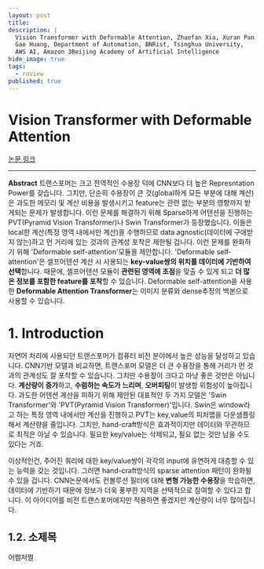 ```yaml
---
layout: post
title: 
description: |
  Vision Transformer with Deformable Attention, Zhuofan Xia, Xuran Pan, Shiji Song, Li Erran Li, 
  Gao Huang, Department of Automation, BNRist, Tsinghua University, 
  AWS AI, Amazon 3Beijing Academy of Artificial Intelligence
hide_image: true
tags:
  - review
published: true
---
```


# Vision Transformer with Deformable Attention
[논문 링크](https://openaccess.thecvf.com/content/CVPR2022/html/Xia_Vision_Transformer_With_Deformable_Attention_CVPR_2022_paper.html?ref=https://githubhelp.com)

* * *
**Abstract**
 트랜스포머는 크고 전역적인 수용장 덕에 CNN보다 더 높은 Represntation Power를 갖습니다. 
그치만, 단순히 수용장이 큰 것(global하게 모든 부분에 대해 계산)은 과도한 메모리 및 계산 비용을 발생시키고 feature는 관련 없는 부분의 영향까지 받게되는 문제가 발생합니다.
이런 문제를 해결하기 위해 Sparse하게 어텐션을 진행하는 PVT(Pyramid Vision Transformer)나 Swin Transformer가 등장했습니다. 
이들은 local한 계산(특정 영역 내에서만 계산)을 수행하므로 data agnostic(데이터에 구애받지 않는)하고 먼 거리에 있는 것과의 관계성 
포착은 제한될 겁니다. 이런 문제를 완화하기 위해 'Deformable self-attention'모듈을 제안합니다. 
'Deformable self-attention'은 셀프어텐션 계산 시 사용되는 **key-value쌍의 위치를 데이터에 기반하여 선택**합니다. 
때문에, 셀프어텐션 모듈이 **관련된 영역에 초점**을 맞출 수 있게 되고 **더 많은 정보를 포함한 feature를 포착**할 수 있습니다. 
Deformable self-attention을 사용한 **Deformable Attention Transformer**는 이미지 분류와 dense추정의 백본으로 사용할 수 있습니다.


# 1. Introduction
 자연어 처리에 사용되던 트랜스포머가 컴퓨터 비전 분야에서 높은 성능을 달성하고 있습니다. CNN기반 모델과 비교하면, 트랜스포머 모델은 
더 큰 수용장을 통해 거리가 먼 것과의 관계성도 잘 포착할 수 있습니다. 그치만 수용장이 크다고 마냥 좋은 것만은 아닙니다. 
**계산량이 증가**하고, **수렴하는 속도가 느리며**, **오버피팅**이 발생할 위험성이 높아집니다. 
과도한 어텐션 계산을 피하기 위해 제안된 대표적인 두 가지 모델은 'Swin Transformer'와 'PVT(Pyramid Vision Transformer)'입니다. 
Swin은 window라고 하는 특정 영역 내에서만 계산을 진행하고 PVT는 key,value의 피처맵을 다운샘플링해서 계산량을 줄입니다. 
그치만, hand-craft방식은 효과적이지만 데이터와 무관하므로 최적은 아닐 수 있습니다. 
필요한 key/value는 삭제되고, 필요 없는 것만 남을 수도 있다는 거죠.   
   
 이상적인건, 주어진 쿼리에 대한 key/value쌍이 각각의 input에 유연하게 대층할 수 있는 능력을 갖는 것입니다. 그러면
hand-craft방식의 sparse attention 패턴이 완화될 수 있을 겁니다. CNN논문에서도 컨볼루션 필터에 대해 **변형 가능한 수용장**을 
학습하면, 데이터에 기반하기 때문에 정보가 더욱 풍부한 지역을 선택적으로 참여할 수 있다고 합니다. 이 아이디어를 비전 트랜스포머에지만 
적용하면 좋겠지만 계산량이 너무 많아집니다. 


## 1.2. 소제목
어쩔저쩔
